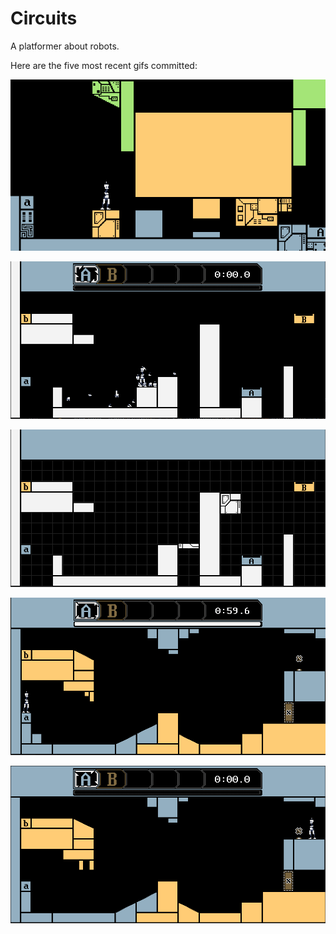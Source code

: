 # Circuits
A platformer about robots.

Here are the five most recent gifs committed:

![065-crushing.gif](gifs/065-crushing.gif?raw=true "065-crushing")

![064-body-parts.gif](gifs/064-body-parts.gif?raw=true "064-body-parts")

![063-editing-moving-plats.gif](gifs/063-editing-moving-plats.gif?raw=true "063-editing-moving-plats")

![062-complete-level.gif](gifs/062-complete-level.gif?raw=true "062-complete-level")

![061-keys-and-doors.gif](gifs/061-keys-and-doors.gif?raw=true "061-keys-and-doors")

